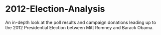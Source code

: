 # 2012-Election-Analysis
An in-depth look at the poll results and campaign donations leading up to the 2012 Presidential Election between Mitt Romney and Barack Obama.
